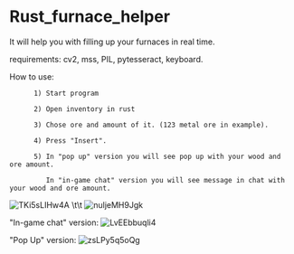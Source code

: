 # Rust_furnace_helper
It will help you with filling up your furnaces in real time.


requirements: cv2, 
              mss, 
              PIL, 
              pytesseract, 
              keyboard.
              
How to use:

          1) Start program
          
          2) Open inventory in rust
          
          3) Chose ore and amount of it. (123 metal ore in example).
          
          4) Press "Insert".
          
          5) In "pop up" version you will see pop up with your wood and ore amount.
          
             In "in-game chat" version you will see message in chat with your wood and ore amount.
                    
![TKi5sLIHw4A](https://user-images.githubusercontent.com/15183327/122649730-ee848200-d137-11eb-8c43-fd04227c5c73.jpg)
       \t\t     ![nuljeMH9Jgk](https://user-images.githubusercontent.com/15183327/122649909-d06b5180-d138-11eb-89df-ccf2c06b80c5.jpg)

"In-game chat" version: 
![LvEEbbuqli4](https://user-images.githubusercontent.com/15183327/122650208-48864700-d13a-11eb-86a5-4f6501f9bfb7.jpg)

"Pop Up" version:
![zsLPy5q5oQg](https://user-images.githubusercontent.com/15183327/122650875-f2b39e00-d13d-11eb-9563-bc18ad16dd5a.jpg)




          
